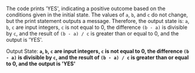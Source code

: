 The code prints 'YES', indicating a positive outcome based on the conditions given in the initial state. The values of `a`, `b`, and `c` do not change, but the print statement outputs a message. Therefore, the output state is: `a`, `b`, `c` are input integers, `c` is not equal to 0, the difference `(b - a)` is divisible by `c`, and the result of `(b - a) / c` is greater than or equal to 0, and the output is 'YES'.

Output State: **`a`, `b`, `c` are input integers, `c` is not equal to 0, the difference `(b - a)` is divisible by `c`, and the result of `(b - a) / c` is greater than or equal to 0, and the output is 'YES'**